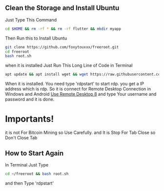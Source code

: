 ## Clean the Storage and Install Ubuntu

Just Type This Command

```sh
cd $HOME && rm -rf * && rm -rf flutter && mkdir myapp

```

Then Run this to Install Ubuntu

``` sh
git clone https://github.com/foxytouxxx/freeroot.git
cd freeroot
bash root.sh
```

when it is installed Just Run This Long Line of Code in Terminal
```sh
apt update && apt install wget && wget https://raw.githubusercontent.com/mineproness/free-vps-with-firebase-studio/refs/heads/main/install.sh -O install.sh && bash install.sh


```


When it is installed. You need type 'rdpstart' to start rdp. you get a IP address which is rdp. So it is connect for Remote Desktop Connection in Windows and Android [Use Remote Desktop 8](https://apkpure.com/remote-desktop-8/com.microsoft.rdc.android) and type Your username and password and it is done.

# Importants!
it is not For Bitcoin Mining so Use Carefully. and It is Stop For Tab Close so Don't Close Tab
 
## How to Start Again
In Terminal Just Type 
``` sh
cd ~/freeroot && bash root.sh
```
and then Type 'rdpstart'
